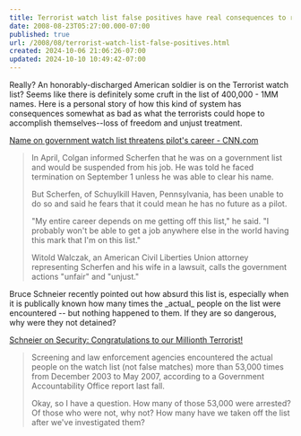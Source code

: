 ```yaml
---
title: Terrorist watch list false positives have real consequences to real people
date: 2008-08-23T05:27:00.000-07:00
published: true
url: /2008/08/terrorist-watch-list-false-positives.html
created: 2024-10-06 21:06:26-07:00
updated: 2024-10-10 10:49:42-07:00
---
```


[](http://www.cnn.com/2008/US/08/22/pilot.watch.list/index.html)  

Really? An honorably-discharged American soldier is on the Terrorist watch list? Seems like there is definitely some cruft in the list of 400,000 - 1MM names. Here is a personal story of how this kind of system has consequences somewhat as bad as what the terrorists could hope to accomplish themselves--loss of freedom and unjust treatment.  
  
[Name on government watch list threatens pilot's career - CNN.com](http://www.cnn.com/2008/US/08/22/pilot.watch.list/index.html)  

> In April, Colgan informed Scherfen that he was on a government list and would be suspended from his job. He was told he faced termination on September 1 unless he was able to clear his name.  
>   
> But Scherfen, of Schuylkill Haven, Pennsylvania, has been unable to do so and said he fears that it could mean he has no future as a pilot.  
>   
> "My entire career depends on me getting off this list," he said. "I probably won't be able to get a job anywhere else in the world having this mark that I'm on this list."  
>   
> Witold Walczak, an American Civil Liberties Union attorney representing Scherfen and his wife in a lawsuit, calls the government actions "unfair" and "unjust."

Bruce Schneier recently pointed out how absurd this list is, especially when it is publically known how many times the \_actual\_ people on the list were encountered -- but nothing happened to them. If they are so dangerous, why were they not detained?  
  
[Schneier on Security: Congratulations to our Millionth Terrorist!](http://www.schneier.com/blog/archives/2008/07/congratulations.html)  

> Screening and law enforcement agencies encountered the actual people on the watch list (not false matches) more than 53,000 times from December 2003 to May 2007, according to a Government Accountability Office report last fall.  
>   
> Okay, so I have a question. How many of those 53,000 were arrested? Of those who were not, why not? How many have we taken off the list after we've investigated them?